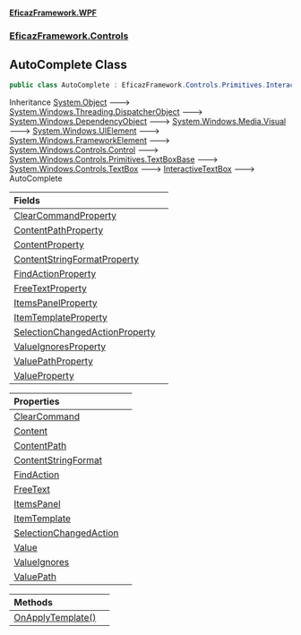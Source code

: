 #### [EficazFramework.WPF](EficazFrameworkWPF.md 'EficazFramework WPF')
### [EficazFramework.Controls](EficazFrameworkWPF.md#EficazFramework.Controls 'EficazFramework.Controls')

## AutoComplete Class

```csharp
public class AutoComplete : EficazFramework.Controls.Primitives.InteractiveTextBox
```

Inheritance [System.Object](https://docs.microsoft.com/en-us/dotnet/api/System.Object 'System.Object') &#129106; [System.Windows.Threading.DispatcherObject](https://docs.microsoft.com/en-us/dotnet/api/System.Windows.Threading.DispatcherObject 'System.Windows.Threading.DispatcherObject') &#129106; [System.Windows.DependencyObject](https://docs.microsoft.com/en-us/dotnet/api/System.Windows.DependencyObject 'System.Windows.DependencyObject') &#129106; [System.Windows.Media.Visual](https://docs.microsoft.com/en-us/dotnet/api/System.Windows.Media.Visual 'System.Windows.Media.Visual') &#129106; [System.Windows.UIElement](https://docs.microsoft.com/en-us/dotnet/api/System.Windows.UIElement 'System.Windows.UIElement') &#129106; [System.Windows.FrameworkElement](https://docs.microsoft.com/en-us/dotnet/api/System.Windows.FrameworkElement 'System.Windows.FrameworkElement') &#129106; [System.Windows.Controls.Control](https://docs.microsoft.com/en-us/dotnet/api/System.Windows.Controls.Control 'System.Windows.Controls.Control') &#129106; [System.Windows.Controls.Primitives.TextBoxBase](https://docs.microsoft.com/en-us/dotnet/api/System.Windows.Controls.Primitives.TextBoxBase 'System.Windows.Controls.Primitives.TextBoxBase') &#129106; [System.Windows.Controls.TextBox](https://docs.microsoft.com/en-us/dotnet/api/System.Windows.Controls.TextBox 'System.Windows.Controls.TextBox') &#129106; [InteractiveTextBox](EficazFramework.Controls.Primitives/InteractiveTextBox.md 'EficazFramework.Controls.Primitives.InteractiveTextBox') &#129106; AutoComplete

| Fields | |
| :--- | :--- |
| [ClearCommandProperty](EficazFramework.Controls/AutoComplete/ClearCommandProperty.md 'EficazFramework.Controls.AutoComplete.ClearCommandProperty') | |
| [ContentPathProperty](EficazFramework.Controls/AutoComplete/ContentPathProperty.md 'EficazFramework.Controls.AutoComplete.ContentPathProperty') | |
| [ContentProperty](EficazFramework.Controls/AutoComplete/ContentProperty.md 'EficazFramework.Controls.AutoComplete.ContentProperty') | |
| [ContentStringFormatProperty](EficazFramework.Controls/AutoComplete/ContentStringFormatProperty.md 'EficazFramework.Controls.AutoComplete.ContentStringFormatProperty') | |
| [FindActionProperty](EficazFramework.Controls/AutoComplete/FindActionProperty.md 'EficazFramework.Controls.AutoComplete.FindActionProperty') | |
| [FreeTextProperty](EficazFramework.Controls/AutoComplete/FreeTextProperty.md 'EficazFramework.Controls.AutoComplete.FreeTextProperty') | |
| [ItemsPanelProperty](EficazFramework.Controls/AutoComplete/ItemsPanelProperty.md 'EficazFramework.Controls.AutoComplete.ItemsPanelProperty') | |
| [ItemTemplateProperty](EficazFramework.Controls/AutoComplete/ItemTemplateProperty.md 'EficazFramework.Controls.AutoComplete.ItemTemplateProperty') | |
| [SelectionChangedActionProperty](EficazFramework.Controls/AutoComplete/SelectionChangedActionProperty.md 'EficazFramework.Controls.AutoComplete.SelectionChangedActionProperty') | |
| [ValueIgnoresProperty](EficazFramework.Controls/AutoComplete/ValueIgnoresProperty.md 'EficazFramework.Controls.AutoComplete.ValueIgnoresProperty') | |
| [ValuePathProperty](EficazFramework.Controls/AutoComplete/ValuePathProperty.md 'EficazFramework.Controls.AutoComplete.ValuePathProperty') | |
| [ValueProperty](EficazFramework.Controls/AutoComplete/ValueProperty.md 'EficazFramework.Controls.AutoComplete.ValueProperty') | |

| Properties | |
| :--- | :--- |
| [ClearCommand](EficazFramework.Controls/AutoComplete/ClearCommand.md 'EficazFramework.Controls.AutoComplete.ClearCommand') | |
| [Content](EficazFramework.Controls/AutoComplete/Content.md 'EficazFramework.Controls.AutoComplete.Content') | |
| [ContentPath](EficazFramework.Controls/AutoComplete/ContentPath.md 'EficazFramework.Controls.AutoComplete.ContentPath') | |
| [ContentStringFormat](EficazFramework.Controls/AutoComplete/ContentStringFormat.md 'EficazFramework.Controls.AutoComplete.ContentStringFormat') | |
| [FindAction](EficazFramework.Controls/AutoComplete/FindAction.md 'EficazFramework.Controls.AutoComplete.FindAction') | |
| [FreeText](EficazFramework.Controls/AutoComplete/FreeText.md 'EficazFramework.Controls.AutoComplete.FreeText') | |
| [ItemsPanel](EficazFramework.Controls/AutoComplete/ItemsPanel.md 'EficazFramework.Controls.AutoComplete.ItemsPanel') | |
| [ItemTemplate](EficazFramework.Controls/AutoComplete/ItemTemplate.md 'EficazFramework.Controls.AutoComplete.ItemTemplate') | |
| [SelectionChangedAction](EficazFramework.Controls/AutoComplete/SelectionChangedAction.md 'EficazFramework.Controls.AutoComplete.SelectionChangedAction') | |
| [Value](EficazFramework.Controls/AutoComplete/Value.md 'EficazFramework.Controls.AutoComplete.Value') | |
| [ValueIgnores](EficazFramework.Controls/AutoComplete/ValueIgnores.md 'EficazFramework.Controls.AutoComplete.ValueIgnores') | |
| [ValuePath](EficazFramework.Controls/AutoComplete/ValuePath.md 'EficazFramework.Controls.AutoComplete.ValuePath') | |

| Methods | |
| :--- | :--- |
| [OnApplyTemplate()](EficazFramework.Controls/AutoComplete/OnApplyTemplate().md 'EficazFramework.Controls.AutoComplete.OnApplyTemplate()') | |
